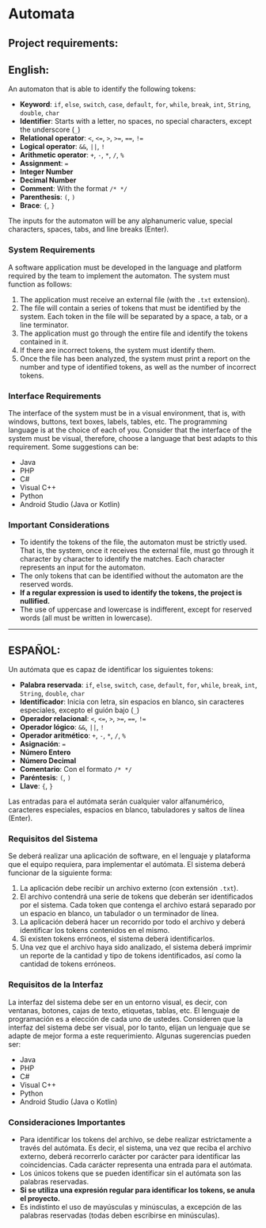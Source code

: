 # Automata
## Project requirements: 

## English:

An automaton that is able to identify the following tokens:

- **Keyword**: `if`, `else`, `switch`, `case`, `default`, `for`, `while`, `break`, `int`, `String`, `double`, `char`
- **Identifier**: Starts with a letter, no spaces, no special characters, except the underscore (`_`)
- **Relational operator**: `<`, `<=`, `>`, `>=`, `==`, `!=`
- **Logical operator**: `&&`, `||`, `!`
- **Arithmetic operator**: `+`, `-`, `*`, `/`, `%`
- **Assignment**: `=`
- **Integer Number**
- **Decimal Number**
- **Comment**: With the format `/* */`
- **Parenthesis**: `(`, `)`
- **Brace**: `{`, `}`

The inputs for the automaton will be any alphanumeric value, special characters, spaces, tabs, and line breaks (Enter).

### System Requirements

A software application must be developed in the language and platform required by the team to implement the automaton. The system must function as follows:

1. The application must receive an external file (with the `.txt` extension).
2. The file will contain a series of tokens that must be identified by the system. Each token in the file will be separated by a space, a tab, or a line terminator.
3. The application must go through the entire file and identify the tokens contained in it.
4. If there are incorrect tokens, the system must identify them.
5. Once the file has been analyzed, the system must print a report on the number and type of identified tokens, as well as the number of incorrect tokens.

### Interface Requirements

The interface of the system must be in a visual environment, that is, with windows, buttons, text boxes, labels, tables, etc. The programming language is at the choice of each of you. Consider that the interface of the system must be visual, therefore, choose a language that best adapts to this requirement. Some suggestions can be:

- Java
- PHP
- C#
- Visual C++
- Python
- Android Studio (Java or Kotlin)

### Important Considerations

- To identify the tokens of the file, the automaton must be strictly used. That is, the system, once it receives the external file, must go through it character by character to identify the matches. Each character represents an input for the automaton.
- The only tokens that can be identified without the automaton are the reserved words.
- **If a regular expression is used to identify the tokens, the project is nullified.**
- The use of uppercase and lowercase is indifferent, except for reserved words (all must be written in lowercase).

---

## ESPAÑOL:

Un autómata que es capaz de identificar los siguientes tokens:

- **Palabra reservada**: `if`, `else`, `switch`, `case`, `default`, `for`, `while`, `break`, `int`, `String`, `double`, `char`
- **Identificador**: Inicia con letra, sin espacios en blanco, sin caracteres especiales, excepto el guión bajo (`_`)
- **Operador relacional**: `<`, `<=`, `>`, `>=`, `==`, `!=`
- **Operador lógico**: `&&`, `||`, `!`
- **Operador aritmético**: `+`, `-`, `*`, `/`, `%`
- **Asignación**: `=`
- **Número Entero**
- **Número Decimal**
- **Comentario**: Con el formato `/* */`
- **Paréntesis**: `(`, `)`
- **Llave**: `{`, `}`

Las entradas para el autómata serán cualquier valor alfanumérico, caracteres especiales, espacios en blanco, tabuladores y saltos de línea (Enter).

### Requisitos del Sistema

Se deberá realizar una aplicación de software, en el lenguaje y plataforma que el equipo requiera, para implementar el autómata. El sistema deberá funcionar de la siguiente forma:

1. La aplicación debe recibir un archivo externo (con extensión `.txt`).
2. El archivo contendrá una serie de tokens que deberán ser identificados por el sistema. Cada token que contenga el archivo estará separado por un espacio en blanco, un tabulador o un terminador de línea.
3. La aplicación deberá hacer un recorrido por todo el archivo y deberá identificar los tokens contenidos en el mismo.
4. Si existen tokens erróneos, el sistema deberá identificarlos.
5. Una vez que el archivo haya sido analizado, el sistema deberá imprimir un reporte de la cantidad y tipo de tokens identificados, así como la cantidad de tokens erróneos.

### Requisitos de la Interfaz

La interfaz del sistema debe ser en un entorno visual, es decir, con ventanas, botones, cajas de texto, etiquetas, tablas, etc. El lenguaje de programación es a elección de cada uno de ustedes. Consideren que la interfaz del sistema debe ser visual, por lo tanto, elijan un lenguaje que se adapte de mejor forma a este requerimiento. Algunas sugerencias pueden ser:

- Java
- PHP
- C#
- Visual C++
- Python
- Android Studio (Java o Kotlin)

### Consideraciones Importantes

- Para identificar los tokens del archivo, se debe realizar estrictamente a través del autómata. Es decir, el sistema, una vez que reciba el archivo externo, deberá recorrerlo carácter por carácter para identificar las coincidencias. Cada carácter representa una entrada para el autómata.
- Los únicos tokens que se pueden identificar sin el autómata son las palabras reservadas.
- **Si se utiliza una expresión regular para identificar los tokens, se anula el proyecto.**
- Es indistinto el uso de mayúsculas y minúsculas, a excepción de las palabras reservadas (todas deben escribirse en minúsculas).
